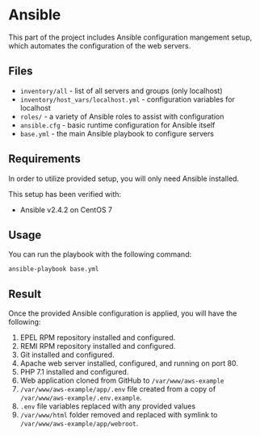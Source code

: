 Ansible
=======

This part of the project includes Ansible configuration mangement
setup, which automates the configuration of the web servers.

## Files

* `inventory/all` - list of all servers and groups (only localhost)
* `inventory/host_vars/localhost.yml` - configuration variables for localhost
* `roles/` - a variety of Ansible roles to assist with configuration
* `ansible.cfg` - basic runtime configuration for Ansible itself
* `base.yml` - the main Ansible playbook to configure servers

## Requirements

In order to utilize provided setup, you will only need Ansible installed.

This setup has been verified with:

* Ansible v2.4.2 on CentOS 7

## Usage

You can run the playbook with the following command:

```
ansible-playbook base.yml
```

## Result

Once the provided Ansible configuration is applied, you will have the following:

1. EPEL RPM repository installed and configured.
2. REMI RPM repository installed and configured.
3. Git installed and configured.
4. Apache web server installed, configured, and running on port 80.
5. PHP 7.1 installed and configured.
6. Web application cloned from GitHub to `/var/www/aws-example`
7. `/var/www/aws-example/app/.env` file created from a copy of `/var/www/aws-example/.env.example`.
8. `.env` file variables replaced with any provided values
9. `/var/www/html` folder removed and replaced with symlink to `/var/www/aws-example/app/webroot`.
